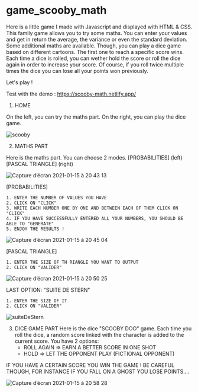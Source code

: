 # game_scooby_math

Here is a little game I made with Javascript and displayed with HTML & CSS.
This family game allows you to try some maths. You can enter your values and get in return the average, the variance or even the standard deviation.
Some additional maths are available.
Though, you can play a dice game based on different cartoons.
The first one to reach a specific score wins.
Each time a dice is rolled, you can wether hold the score or roll the dice again in order to increase your score.
Of course, if you roll twice multiple times the dice you can lose all your points won previously.

Let's play ! 

Test with the demo : https://scooby-math.netlify.app/

1. HOME


On the left, you can try the maths part.
On the right, you can play the dice game.

![scooby](https://user-images.githubusercontent.com/39710677/104771067-eb90fa00-5771-11eb-9d9b-079a5dc97536.png)


2. MATHS PART

Here is the maths part.
You can choose 2 modes.
[PROBABILITIES] (left) [PASCAL TRIANGLE] (right)

![Capture d’écran 2021-01-15 à 20 43 13](https://user-images.githubusercontent.com/39710677/104771213-3ad72a80-5772-11eb-8af8-08abee583c8b.png)

[PROBABILITIES] 

    1. ENTER THE NUMBER OF VALUES YOU HAVE
    2. CLICK ON "CLICK"
    3. WRITE EACH NUMBER ONE BY ONE AND BETWEEN EACH OF THEM CLICK ON "CLICK"
    4. IF YOU HAVE SUCCESSFULLY ENTERED ALL YOUR NUMBERS, YOU SHOULD BE ABLE TO "GENERATE"
    5. ENJOY THE RESULTS !

![Capture d’écran 2021-01-15 à 20 45 04](https://user-images.githubusercontent.com/39710677/104771383-812c8980-5772-11eb-979f-3ce671f26e34.png)

[PASCAL TRIANGLE]

    1. ENTER THE SIZE OF TH RIANGLE YOU WANT TO OUTPUT
    2. CLICK ON "VALIDER"

![Capture d’écran 2021-01-15 à 20 50 25](https://user-images.githubusercontent.com/39710677/104772216-5c84e180-5773-11eb-8604-fac77d80a9b7.png)

LAST OPTION: "SUITE DE STERN"

    1. ENTER THE SIZE OF IT
    2. CLICK ON "VALIDER"

![suiteDeStern](https://user-images.githubusercontent.com/39710677/104772304-7faf9100-5773-11eb-9f14-bb678213f688.png)


3. DICE GAME PART
Here is the dice "SCOOBY DOO" game.
Each time you roll the dice, a random score linked with the character is added to the current score.
You have 2 options:
    - ROLL AGAIN => EARN A BETTER SCORE IN ONE SHOT
    - HOLD => LET THE OPPONENT PLAY (FICTIONAL OPPONENT)
 
IF YOU HAVE A CERTAIN SCORE YOU WIN THE GAME ! 
BE CAREFUL THOUGH, FOR INSTANCE IF YOU FALL ON A GHOST YOU LOSE POINTS....

![Capture d’écran 2021-01-15 à 20 58 28](https://user-images.githubusercontent.com/39710677/104772838-62c78d80-5774-11eb-8a10-1631b525d8e7.png)


